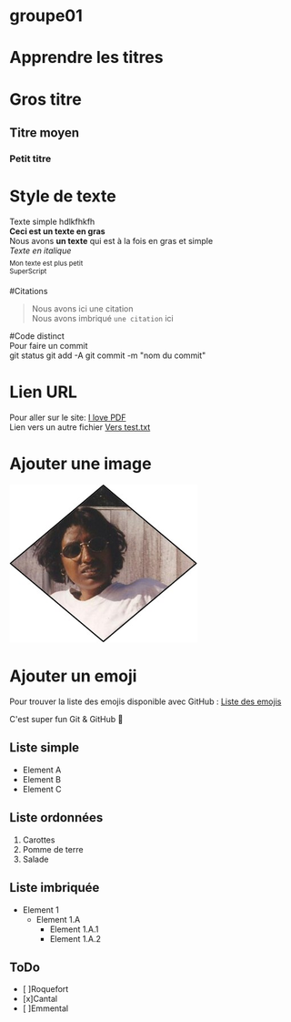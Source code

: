# groupe01
# Apprendre les titres
# Gros titre
## Titre moyen
### Petit titre

# Style de texte
Texte simple hdlkfhkfh  
**Ceci est un texte en gras**  
Nous avons  __un texte__ qui est à la fois en gras et simple  
*Texte en italique*  
<sub>Mon texte est plus petit</sub>  
<sup>SuperScript</sup>

#Citations
>Nous avons ici une citation  
Nous avons imbriqué `une citation` ici  

#Code distinct  
Pour faire un commit  
git status
git add -A
git commit -m "nom du commit"

# Lien URL
Pour aller sur le site: [I love PDF](https://www.ilovepdf.com/fr)  
Lien vers un autre fichier [Vers test.txt](test.txt)

# Ajouter une image
![Photo](Image1.jpg)  

# Ajouter un emoji
Pour trouver la liste des emojis disponible avec GitHub : [Liste des emojis](https://github.com/ikatyang/emoji-cheat-sheet/blob/master/README.md)

C'est super fun Git & GitHub :hugs:

## Liste simple
* Element A  
* Element B  
* Element C

## Liste ordonnées
1. Carottes
2. Pomme de terre
3. Salade

## Liste imbriquée  
* Element 1
    * Element 1.A
        * Element 1.A.1
        * Element 1.A.2
  

## ToDo
* [ ]Roquefort  
* [x]Cantal  
* [ ]Emmental
